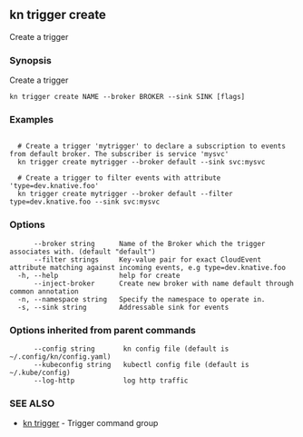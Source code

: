 ## kn trigger create

Create a trigger

### Synopsis

Create a trigger

```
kn trigger create NAME --broker BROKER --sink SINK [flags]
```

### Examples

```

  # Create a trigger 'mytrigger' to declare a subscription to events from default broker. The subscriber is service 'mysvc'
  kn trigger create mytrigger --broker default --sink svc:mysvc

  # Create a trigger to filter events with attribute 'type=dev.knative.foo'
  kn trigger create mytrigger --broker default --filter type=dev.knative.foo --sink svc:mysvc
```

### Options

```
      --broker string      Name of the Broker which the trigger associates with. (default "default")
      --filter strings     Key-value pair for exact CloudEvent attribute matching against incoming events, e.g type=dev.knative.foo
  -h, --help               help for create
      --inject-broker      Create new broker with name default through common annotation
  -n, --namespace string   Specify the namespace to operate in.
  -s, --sink string        Addressable sink for events
```

### Options inherited from parent commands

```
      --config string       kn config file (default is ~/.config/kn/config.yaml)
      --kubeconfig string   kubectl config file (default is ~/.kube/config)
      --log-http            log http traffic
```

### SEE ALSO

* [kn trigger](kn_trigger.md)	 - Trigger command group

